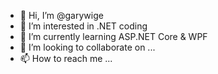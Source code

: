 - 👋 Hi, I’m @garywige
- 👀 I’m interested in .NET coding
- 🌱 I’m currently learning ASP.NET Core & WPF
- 💞️ I’m looking to collaborate on ...
- 📫 How to reach me ...

<!---
garywige/garywige is a ✨ special ✨ repository because its `README.md` (this file) appears on your GitHub profile.
You can click the Preview link to take a look at your changes.
--->
